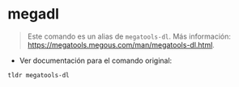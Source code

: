 # megadl

> Este comando es un alias de `megatools-dl`.
> Más información: <https://megatools.megous.com/man/megatools-dl.html>.

- Ver documentación para el comando original:

`tldr megatools-dl`
